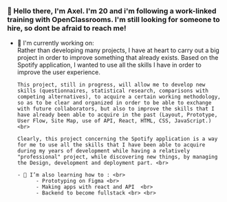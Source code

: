 ###  👋 Hello there, I'm Axel. I'm 20 and i'm following a work-linked training with OpenClassrooms. I'm still looking for someone to hire, so dont be afraid to reach me!

- 🔭 I'm currently working on: <br>
      Rather than developing many projects, I have at heart to carry out a big project in order to improve something that already exists. Based on the Spotify application, I wanted to use all the skills I have in order to improve the user experience. <br>

      This project, still in progress, will allow me to develop new skills (questionnaires, statistical research, comparisons with competing alternatives), to acquire a certain working methodology, so as to be clear and organized in order to be able to exchange with future collaborators, but also to improve the skills that I have already been able to acquire in the past (Layout, Prototype, User Flow, Site Map, use of API, React, HTML, CSS, JavaScript.) <br>

      Clearly, this project concerning the Spotify application is a way for me to use all the skills that I have been able to acquire during my years of development while having a relatively "professional" project, while discovering new things, by managing the Design, development and deployment part. <br>
      
      - 🌱 I’m also learning how to : <br>
            - Prototyping on Figma <br>
            - Making apps with react and API  <br>
            - Backend to become fullstack <br> <br>

<!--
**HussonAxel/HussonAxel** is a ✨ _special_ ✨ repository because its `README.md` (this file) appears on your GitHub profile.

Here are some ideas to get you started:

- 🔭 I’m currently working on ...
- 🌱 I’m currently learning ...
- 👯 I’m looking to collaborate on ...
- 🤔 I’m looking for help with ...
- 💬 Ask me about ...
- 📫 How to reach me: ...
- 😄 Pronouns: ...
- ⚡ Fun fact: ...
-->
